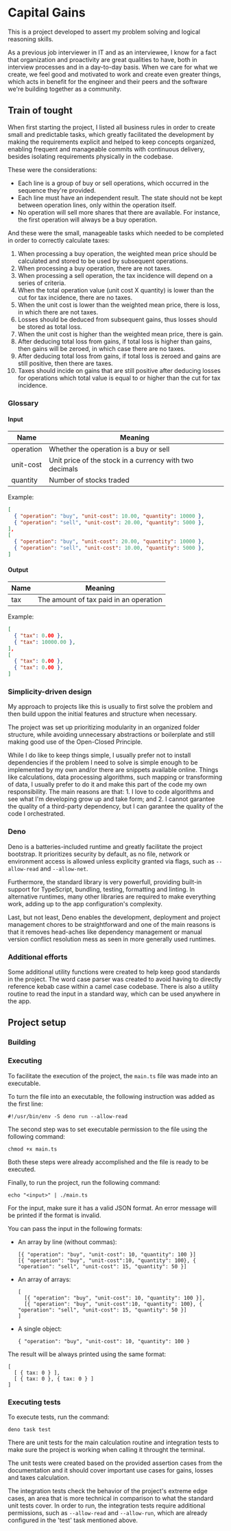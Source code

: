# Capital Gains

This is a project developed to assert my problem solving and logical reasoning skills.

As a previous job interviewer in IT and as an interviewee, I know for a fact that organization and proactivity are great qualities to have, both in interview processes and in a day-to-day basis. When we care for what we create, we feel good and motivated to work and create even greater things, which acts in benefit for the engineer and their peers and the software we're building together as a community.

## Train of tought

When first starting the project, I listed all business rules in order to create small and predictable tasks, which greatly facilitated the development by making the requirements explicit and helped to keep concepts organized, enabling frequent and manageable commits with continuous delivery, besides isolating requirements physically in the codebase.

These were the considerations:

- Each line is a group of buy or sell operations, which occurred in the sequence they're provided.
- Each line must have an independent result. The state should not be kept between operation lines, only within the operation itself.
- No operation will sell more shares that there are available. For instance, the first operation will always be a buy operation.

And these were the small, manageable tasks which needed to be completed in order to correctly calculate taxes:

1. When processing a buy operation, the weighted mean price should be calculated and stored to be used by subsequent operations.
2. When processing a buy operation, there are not taxes.
3. When processing a sell operation, the tax incidence will depend on a series of criteria.
4. When the total operation value (unit cost X quantity) is lower than the cut for tax incidence, there are no taxes.
5. When the unit cost is lower than the weighted mean price, there is loss, in which there are not taxes.
6. Losses should be deduced from subsequent gains, thus losses should be stored as total loss.
7. When the unit cost is higher than the weighted mean price, there is gain.
8. After deducing total loss from gains, if total loss is higher than gains, then gains will be zeroed, in which case there are no taxes.
9. After deducing total loss from gains, if total loss is zeroed and gains are still positive, then there are taxes.
10. Taxes should incide on gains that are still positive after deducing losses for operations which total value is equal to or higher than the cut for tax incidence.

### Glossary

#### Input

| Name      | Meaning                                                 |
| --------- | ------------------------------------------------------- |
| operation | Whether the operation is a buy or sell                  |
| unit-cost | Unit price of the stock in a currency with two decimals |
| quantity  | Number of stocks traded                                 |

Example:

```json
[
  { "operation": "buy", "unit-cost": 10.00, "quantity": 10000 },
  { "operation": "sell", "unit-cost": 20.00, "quantity": 5000 },
],
[
  { "operation": "buy", "unit-cost": 20.00, "quantity": 10000 },
  { "operation": "sell", "unit-cost": 10.00, "quantity": 5000 },
]
```

#### Output

| Name | Meaning                                |
| ---- | -------------------------------------- |
| tax  | The amount of tax paid in an operation |

Example:

```json
[
  { "tax": 0.00 },
  { "tax": 10000.00 },
],
[
  { "tax": 0.00 },
  { "tax": 0.00 },
]
```

### Simplicity-driven design

My approach to projects like this is usually to first solve the problem and then build uppon the initial features and structure when necessary.

The project was set up prioritizing modularity in an organized folder structure, while avoiding unnecessary abstractions or boilerplate and still making good use of the Open-Closed Principle.

While I do like to keep things simple, I usually prefer not to install dependencies if the problem I need to solve is simple enough to be implemented by my own and/or there are snippets available online. Things like calculations, data processing algorithms, such mapping or transforming of data, I usually prefer to do it and make this part of the code my own responsibility. The main reasons are that: 1. I love to code algorithms and see what I'm developing grow up and take form; and 2. I cannot garantee the quality of a third-party dependency, but I can garantee the quality of the code I orchestrated.

### Deno

Deno is a batteries-included runtime and greatly facilitate the project bootstrap. It prioritizes security by default, as no file, network or environment access is allowed unless explicity granted via flags, such as `--allow-read` and `--allow-net`.

Furthermore, the standard library is very powerfull, providing built-in support for TypeScript, bundling, testing, formatting and linting. In alternative runtimes, many other libraries are required to make everything work, adding up to the app configuration's complexity.

Last, but not least, Deno enables the development, deployment and project management chores to be straightforward and one of the main reasons is that it removes head-aches like dependency management or manual version conflict resolution mess as seen in more generally used runtimes.

### Additional efforts

Some additional utility functions were created to help keep good standards in the project. The word case parser was created to avoid having to directly reference kebab case within a camel case codebase. There is also a utility routine to read the input in a standard way, which can be used anywhere in the app.

## Project setup

### Building

<!-- TODO -->

### Executing

To facilitate the execution of the project, the `main.ts` file was made into an executable.

To turn the file into an executable, the following instruction was added as the first line:

`#!/usr/bin/env -S deno run --allow-read`

The second step was to set executable permission to the file using the following command:

`chmod +x main.ts`

Both these steps were already accomplished and the file is ready to be executed.

Finally, to run the project, run the following command:

`echo "<input>" | ./main.ts`

For the input, make sure it has a valid JSON format. An error message will be printed if the format is invalid.

You can pass the input in the following formats:

- An array by line (without commas):
  ```
  [{ "operation": "buy", "unit-cost": 10, "quantity": 100 }]
  [{ "operation": "buy", "unit-cost":10, "quantity": 100}, { "operation": "sell", "unit-cost": 15, "quantity": 50 }]
  ```
- An array of arrays:
  ```
  [
    [{ "operation": "buy", "unit-cost": 10, "quantity": 100 }],
    [{ "operation": "buy", "unit-cost":10, "quantity": 100}, { "operation": "sell", "unit-cost": 15, "quantity": 50 }]
  ]
  ```
- A single object:
  ```
  { "operation": "buy", "unit-cost": 10, "quantity": 100 }
  ```

The result will be always printed using the same format:

```
[
  [ { tax: 0 } ],
  [ { tax: 0 }, { tax: 0 } ]
]
```

### Executing tests

To execute tests, run the command:

```
deno task test
```

There are unit tests for the main calculation routine and integration tests to make sure the project is working when calling it throught the terminal.

The unit tests were created based on the provided assertion cases from the documentation and it should cover important use cases for gains, losses and taxes calculation.

The integration tests check the behavior of the project's extreme edge cases, an area that is more technical in comparison to what the standard unit tests cover. In order to run, the integration tests require additional permissions, such as `--allow-read` and `--allow-run`, which are already configured in the 'test' task mentioned above.
